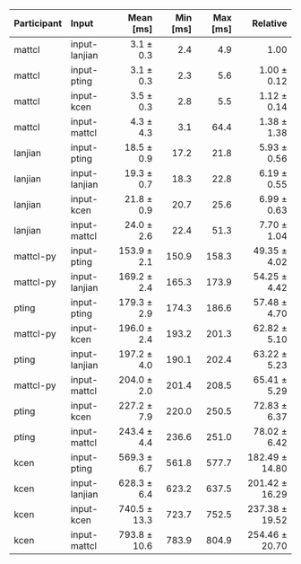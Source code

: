 | Participant | Input | Mean [ms] | Min [ms] | Max [ms] | Relative |
|:---|:---|---:|---:|---:|---:|
| mattcl | input-lanjian | 3.1 ± 0.3 | 2.4 | 4.9 | 1.00 |
| mattcl | input-pting | 3.1 ± 0.3 | 2.3 | 5.6 | 1.00 ± 0.12 |
| mattcl | input-kcen | 3.5 ± 0.3 | 2.8 | 5.5 | 1.12 ± 0.14 |
| mattcl | input-mattcl | 4.3 ± 4.3 | 3.1 | 64.4 | 1.38 ± 1.38 |
| lanjian | input-pting | 18.5 ± 0.9 | 17.2 | 21.8 | 5.93 ± 0.56 |
| lanjian | input-lanjian | 19.3 ± 0.7 | 18.3 | 22.8 | 6.19 ± 0.55 |
| lanjian | input-kcen | 21.8 ± 0.9 | 20.7 | 25.6 | 6.99 ± 0.63 |
| lanjian | input-mattcl | 24.0 ± 2.6 | 22.4 | 51.3 | 7.70 ± 1.04 |
| mattcl-py | input-pting | 153.9 ± 2.1 | 150.9 | 158.3 | 49.35 ± 4.02 |
| mattcl-py | input-lanjian | 169.2 ± 2.4 | 165.3 | 173.9 | 54.25 ± 4.42 |
| pting | input-pting | 179.3 ± 2.9 | 174.3 | 186.6 | 57.48 ± 4.70 |
| mattcl-py | input-kcen | 196.0 ± 2.4 | 193.2 | 201.3 | 62.82 ± 5.10 |
| pting | input-lanjian | 197.2 ± 4.0 | 190.1 | 202.4 | 63.22 ± 5.23 |
| mattcl-py | input-mattcl | 204.0 ± 2.0 | 201.4 | 208.5 | 65.41 ± 5.29 |
| pting | input-kcen | 227.2 ± 7.9 | 220.0 | 250.5 | 72.83 ± 6.37 |
| pting | input-mattcl | 243.4 ± 4.4 | 236.6 | 251.0 | 78.02 ± 6.42 |
| kcen | input-pting | 569.3 ± 6.7 | 561.8 | 577.7 | 182.49 ± 14.80 |
| kcen | input-lanjian | 628.3 ± 6.4 | 623.2 | 637.5 | 201.42 ± 16.29 |
| kcen | input-kcen | 740.5 ± 13.3 | 723.7 | 752.5 | 237.38 ± 19.52 |
| kcen | input-mattcl | 793.8 ± 10.6 | 783.9 | 804.9 | 254.46 ± 20.70 |
